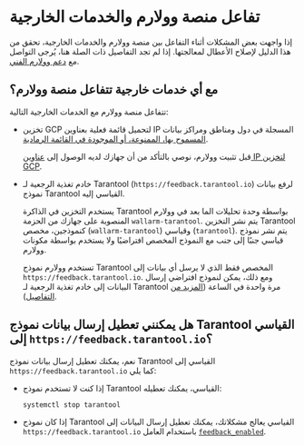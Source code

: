 # تفاعل منصة وولارم والخدمات الخارجية

إذا واجهت بعض المشكلات أثناء التفاعل بين منصة وولارم والخدمات الخارجية، تحقق من هذا الدليل لإصلاح الأعطال لمعالجتها. إذا لم تجد التفاصيل ذات الصلة هنا، يُرجى التواصل مع [دعم وولارم الفني](mailto:support@wallarm.com).

## مع أي خدمات خارجية تتفاعل منصة وولارم؟

تتفاعل منصة وولارم مع الخدمات الخارجية التالية:

* تخزين GCP لتحميل قائمة فعلية بعناوين IP المسجلة في دول ومناطق ومراكز بيانات [المسموح بها، الممنوعة، أو الموجودة في القائمة الرمادية](../user-guides/ip-lists/overview.md).

    قبل تثبيت وولارم، نوصي بالتأكد من أن جهازك لديه الوصول إلى [عناوين IP لتخزين GCP](https://www.gstatic.com/ipranges/goog.json).
* خادم تغذية الرجعية لـ Tarantool (`https://feedback.tarantool.io`) لرفع بيانات نموذج Tarantool القياسي إليه.

    يستخدم التخزين في الذاكرة Tarantool بواسطة وحدة تحليلات الما بعد في وولارم المنصوبة على جهازك من الحزمة `wallarm-tarantool`. يتم نشر التخزين Tarantool كنموذجين، مخصص (`wallarm-tarantool`) وقياسي (`tarantool`). يتم نشر نموذج قياسي جنبًا إلى جنب مع النموذج المخصص افتراضيًا ولا يستخدم بواسطة مكونات وولارم.
    
    تستخدم وولارم نموذج Tarantool المخصص فقط الذي لا يرسل أي بيانات إلى `https://feedback.tarantool.io`. ومع ذلك، يمكن لنموذج افتراضي إرسال البيانات إلى خادم تغذية الرجعية لـ Tarantool مرة واحدة في الساعة ([المزيد من التفاصيل](https://www.tarantool.io/en/doc/latest/reference/configuration/#feedback)).

## هل يمكنني تعطيل إرسال بيانات نموذج Tarantool القياسي إلى `https://feedback.tarantool.io`؟

نعم، يمكنك تعطيل إرسال بيانات نموذج Tarantool القياسي إلى `https://feedback.tarantool.io` كما يلي:

* إذا كنت لا تستخدم نموذج Tarantool القياسي، يمكنك تعطيله:

    ```bash
    systemctl stop tarantool
    ```
* إذا كان نموذج Tarantool القياسي يعالج مشكلاتك، يمكنك تعطيل إرسال البيانات إلى `https://feedback.tarantool.io` باستخدام العامل [`feedback_enabled`](https://www.tarantool.io/en/doc/latest/reference/configuration/#cfg-logging-feedback-enabled).
